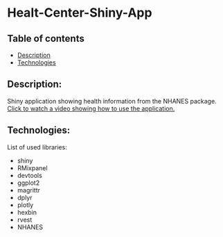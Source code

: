 # Healt-Center-Shiny-App
## Table of contents
* [Description](#Description)
* [Technologies](#technologies)
## Description:
Shiny application showing health information from the NHANES package.
[Click to watch a video showing how to use the application.](https://www.youtube.com/watch?v=_269bzGTD8Y)<br>
## Technologies:
List of used libraries:
- shiny
- RMixpanel
- devtools
- ggplot2
- magrittr
- dplyr
- plotly
- hexbin
- rvest
- NHANES
